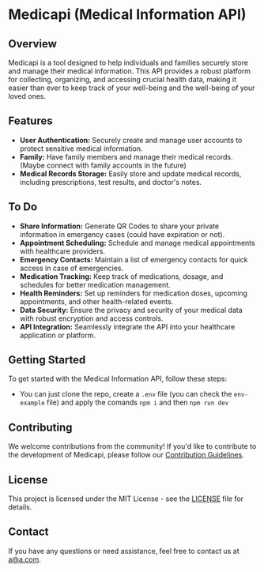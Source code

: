 # Medicapi (Medical Information API)

## Overview
Medicapi is a tool designed to help individuals and families securely store and manage their medical information. This API provides a robust platform for collecting, organizing, and accessing crucial health data, making it easier than ever to keep track of your well-being and the well-being of your loved ones.

## Features
- **User Authentication:** Securely create and manage user accounts to protect sensitive medical information.
- **Family:** Have family members and manage their medical records. (Maybe connect with family accounts in the future)
- **Medical Records Storage:** Easily store and update medical records, including prescriptions, test results, and doctor's notes.

## To Do
- **Share Information:** Generate QR Codes to share your private information in emergency cases (could have expiration or not).
- **Appointment Scheduling:** Schedule and manage medical appointments with healthcare providers.
- **Emergency Contacts:** Maintain a list of emergency contacts for quick access in case of emergencies.
- **Medication Tracking:** Keep track of medications, dosage, and schedules for better medication management.
- **Health Reminders:** Set up reminders for medication doses, upcoming appointments, and other health-related events.
- **Data Security:** Ensure the privacy and security of your medical data with robust encryption and access controls.
- **API Integration:** Seamlessly integrate the API into your healthcare application or platform.

## Getting Started
To get started with the Medical Information API, follow these steps:
- You can just clone the repo, create a `.env` file (you can check the `env-example` file) and apply the comands `npm i` and then `npm run dev`

## Contributing
We welcome contributions from the community! If you'd like to contribute to the development of Medicapi, please follow our [Contribution Guidelines](CONTRIBUTING.md).

## License
This project is licensed under the MIT License - see the [LICENSE](LICENSE) file for details.

## Contact
If you have any questions or need assistance, feel free to contact us at [a@a.com](mailto:a@a.com).
